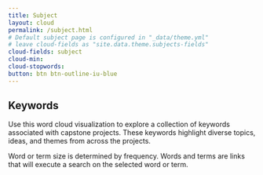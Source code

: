 ```yaml
---
title: Subject
layout: cloud
permalink: /subject.html
# Default subject page is configured in "_data/theme.yml"
# leave cloud-fields as "site.data.theme.subjects-fields"
cloud-fields: subject
cloud-min: 
cloud-stopwords:
button: btn btn-outline-iu-blue
---
```


## Keywords


Use this word cloud visualization to explore a collection of keywords associated with capstone projects. These keywords highlight diverse topics, ideas, and themes from across the projects.  

Word or term size is determined by frequency. Words and terms are links that will execute a search on the selected word or term.